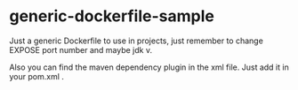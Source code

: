 # generic-dockerfile-sample
Just a generic Dockerfile to use in projects, just remember to change EXPOSE port number and maybe jdk v.

Also you can find the maven dependency plugin in the xml file. Just add it in your pom.xml . 